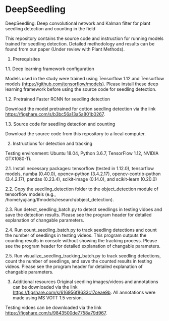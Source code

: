 # DeepSeedling
DeepSeedling: Deep convolutional network and Kalman filter for plant seedling detection and counting in the field

This repository contains the source code and instruction for running models trained for seedling detection. Detailed methodology and results can be found from our paper (Under review with Plant Methods).


1. Prerequisites

1.1. Deep learning framework configuration

Models used in the study were trained using Tensorflow 1.12 and Tensorflow models (https://github.com/tensorflow/models). Please install these deep learning framework before using the source code for seedling detection.


1.2. Pretrained Faster RCNN for seedling detection

Download the model pretrained for cotton seedling detection via the link https://figshare.com/s/b3bc56a13a5a801b0267.


1.3. Source code for seedling detection and counting

Download the source code from this repository to a local computer. 



2. Instructions for detection and tracking

Testing environment: Ubuntu 18.04, Python 3.6.7, TensorFlow 1.12, NVIDIA GTX1080-Ti. 

2.1. Install necessary packages: tensorflow (tested in 1.12.0), tensorflow models, numba (0.40.0), opencv-python (3.4.2.17), opencv-contrib-python (3.4.2.17), pandas (0.23.4), scikit-image (0.14.0), and scikit-learn (0.20.0)

2.2. Copy the seedling_detection folder to the object_detection module of tensorflow models (e.g., /home/yujiang/tfmodels/research/object_detection).

2.3. Run detect_seedling_batch.py to detect seedlings in testing vidoes and save the detection results. Please see the program header for detailed explanation of changable parameters.

2.4. Run count_seedling_batch.py to track seedling detections and count the number of seedlings in testing videos. This program outputs the counting results in console without showing the tracking process. Please see the program header for detailed explanation of changable parameters.

2.5. Run visualize_seedling_tracking_batch.py to track seedling detections, count the number of seedlings, and save the counted results in testing videos. Please see the program header for detailed explanation of changable parameters.


3. Additional resources
Original seedling images/videos and annotations can be downloaded via the link https://figshare.com/s/616956f8633c17ceae9b. All annotations were made using MS VOTT 1.5 version.

Testing vidoes can be downloaded via the link https://figshare.com/s/9843500de7758a79d967.
